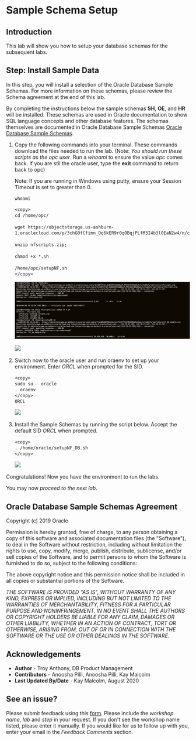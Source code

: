 # Sample Schema Setup

## Introduction
This lab will show you how to setup your database schemas for the subsequent labs.

## **Step**: Install Sample Data

In this step, you will install a selection of the Oracle Database Sample Schemas.  For more information on these schemas, please review the Schema agreement at the end of this lab.

By completing the instructions below the sample schemas **SH**, **OE**, and **HR** will be installed. These schemas are used in Oracle documentation to show SQL language concepts and other database features. The schemas themselves are documented in Oracle Database Sample Schemas [Oracle Database Sample Schemas](https://www.oracle.com/pls/topic/lookup?ctx=dblatest&id=COMSC).

1.  Copy the following commands into your terminal. These commands download the files needed to run the lab.  (Note: *You should run these scripts as the opc user*.  Run a *whoami* to ensure the value *opc* comes back.  If you are stil the oracle user, type the **exit** command to return back to opc)

    Note: If you are running in Windows using putty, ensure your Session Timeout is set to greater than 0.
    ```
    whoami
    ```

    ````
    <copy>
    cd /home/opc/

    wget https://objectstorage.us-ashburn-1.oraclecloud.com/p/3chG0fCfimn_Dq6kER9r0qOBqjPLfM3I4b3l0EaN2w4/n/c4u03/b/labfiles/o/nfscripts.zip

    unzip nfscripts.zip;

    chmod +x *.sh

    /home/opc/setupNF.sh
    </copy>
    ````

    ![](./images/step1.1-setupscript1.png " " )

    ![](./images/setupNFresults.png " " )

2.  Switch now to the oracle user and run oraenv to set up your environment.  Enter *ORCL* when prompted for the SID.
    ````
    <copy>
    sudo su - oracle
    . oraenv
    </copy>
    ORCL
    ````
    ![](./images/oraenv.png " " )

3.  Install the Sample Schemas by running the script below. Accept the default SID *ORCL* when prompted.

    ````
    <copy>
    . /home/oracle/setupNF_DB.sh
    </copy>
    ````

    ![](./images/setupNFscriptresults.png " " )

Congratulations! Now you have the environment to run the labs.

You may now *proceed to the next lab*.

## Oracle Database Sample Schemas Agreement

Copyright (c) 2019 Oracle

Permission is hereby granted, free of charge, to any person obtaining a copy of this software and associated documentation files (the "Software"), to deal in the Software without restriction, including without limitation the rights to use, copy, modify, merge, publish, distribute, sublicense, and/or sell copies of the Software, and to permit persons to whom the Software is furnished to do so, subject to the following conditions:

The above copyright notice and this permission notice shall be included in all copies or substantial portions of the Software.

*THE SOFTWARE IS PROVIDED "AS IS", WITHOUT WARRANTY OF ANY KIND, EXPRESS OR IMPLIED, INCLUDING BUT NOT LIMITED TO THE WARRANTIES OF MERCHANTABILITY, FITNESS FOR A PARTICULAR PURPOSE AND NONINFRINGEMENT. IN NO EVENT SHALL THE AUTHORS OR COPYRIGHT HOLDERS BE LIABLE FOR ANY CLAIM, DAMAGES OR OTHER LIABILITY, WHETHER IN AN ACTION OF CONTRACT, TORT OR OTHERWISE, ARISING FROM, OUT OF OR IN CONNECTION WITH THE SOFTWARE OR THE USE OR OTHER DEALINGS IN THE SOFTWARE.*

## **Acknowledgements**

- **Author** - Troy Anthony, DB Product Management
- **Contributors** - Anoosha Pilli, Anoosha Pilli, Kay Malcolm
- **Last Updated By/Date** - Kay Malcolm, August 2020

## See an issue?
Please submit feedback using this [form](https://apexapps.oracle.com/pls/apex/f?p=133:1:::::P1_FEEDBACK:1). Please include the *workshop name*, *lab* and *step* in your request.  If you don't see the workshop name listed, please enter it manually. If you would like for us to follow up with you, enter your email in the *Feedback Comments* section.
